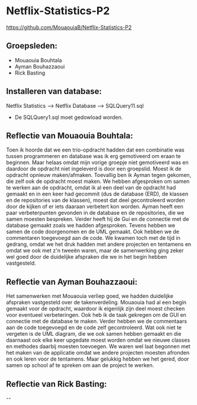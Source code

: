 # Netflix-Statistics-P2
https://github.com/MouaouiaB/Netflix-Statistics-P2

## Groepsleden:
* Mouaouia Bouhtala
* Ayman Bouhazzaoui 
* Rick Basting 

## Installeren van database:
Netflix Statistics --> Netflix Database --> SQLQuery11.sql 
- De SQLQuery1.sql moet gedowload worden.


## Reflectie van Mouaouia Bouhtala:
Toen ik hoorde dat we een trio-opdracht hadden dat een combinatie was tussen programmeren en database was ik erg gemotiveerd om eraan te beginnen. Maar helaas omdat mijn vorige groepje niet gemotiveerd was en daardoor de opdracht niet ingeleverd is door een groepslid. Moest ik de opdracht opnieuw maken/afmaken. Toevallig ben ik Ayman tegen gekomen, die zelf ook de opdracht moest maken. We hebben afgesproken om samen te werken aan de opdracht, omdat ik al een deel van de opdracht had gemaakt en in een keer had gecommit (dus de database (ERD), de klassen en de repositories van de klassen), moest dat deel gecontroleerd worden door de kijken of er iets daaraan verbetert kon worden. Ayman heeft een paar verbeterpunten gevonden in de database en de repositories, die we samen moesten bespreken. Verder heeft hij de Gui en de connectie met de database gemaakt zoals we hadden afgesproken. Tevens hebben we samen de code doorgenomen en de UML gemaakt. Ook hebben we de commentaren toegevoegd aan de code. We kwamen toch met de tijd in gedrang, omdat we het druk hadden met andere projecten en tentamens en omdat we ook met z'n tweeën waren, maar de samenwerking ging zeker wel goed door de duidelijke afspraken die we in het begin hebben vastgesteld.

## Reflectie van Ayman Bouhazzaoui:
Het samenwerken met Mouaouia verliep goed, we hadden duidelijke afspraken vastgesteld over de takenverdeling. Mouaouia had al een begin gemaakt voor de opdracht, waardoor ik eigenlijk zijn deel moest checken voor eventueel verbeteringen. Ook heb ik de taak gekregen om de GUI en connectie met de database te maken. Verder hebben we de commentaars aan de code toegevoegd en de code zelf gecontroleerd. Wat ook niet te vergeten is de UML diagram, die we ook samen hebben gemaakt en die daarnaast ook elke keer upgedate moest worden omdat we nieuwe classes en methodes daarbij moesten toevoegen. We waren wel laat begonnen met het maken van de applicatie omdat we andere projecten moesten afronden en ook leren voor de tentamens. Maar gelukkig hebben we het gered, door samen op school af te spreken om aan de project te werken.

## Reflectie van Rick Basting:
--
